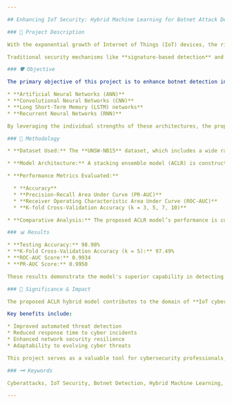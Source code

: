 ```yaml
---

## Enhancing IoT Security: Hybrid Machine Learning for Botnet Attack Detection

### 📄 Project Description

With the exponential growth of Internet of Things (IoT) devices, the risk of cyberattacks has significantly increased, making IoT networks a prime target for malicious actors. Among these, **botnet attacks** stand out as one of the most devastating and challenging threats to network security. Botnets are networks of compromised devices controlled by cybercriminals to launch large-scale attacks such as Distributed Denial of Service (DDoS), data breaches, and malware propagation.

Traditional security mechanisms like **signature-based detection** and **rule-based intrusion detection systems** struggle to detect botnets effectively due to the evolving nature of attack vectors, polymorphic malware, and sophisticated evasion techniques. This project proposes an advanced solution to these challenges by developing a **Hybrid Machine Learning Model for Botnet Detection in IoT environments**.

### 🛡️ Objective

The primary objective of this project is to enhance botnet detection in IoT networks using a **hybrid deep learning framework**, named **ACLR**, which combines:

* **Artificial Neural Networks (ANN)**
* **Convolutional Neural Networks (CNN)**
* **Long Short-Term Memory (LSTM) networks**
* **Recurrent Neural Networks (RNN)**

By leveraging the individual strengths of these architectures, the proposed model is designed to accurately detect and classify botnet attacks by analyzing complex patterns in network traffic data.

### 🧪 Methodology

* **Dataset Used:** The **UNSW-NB15** dataset, which includes a wide range of attack types such as DoS, Exploits, Backdoor, Fuzzers, Generic, Reconnaissance, Analysis, Shellcode, and Worms.

* **Model Architecture:** A stacking ensemble model (ACLR) is constructed by integrating ANN, CNN, LSTM, and RNN layers to capture spatial, sequential, and temporal features from the network data.

* **Performance Metrics Evaluated:**

  * **Accuracy**
  * **Precision-Recall Area Under Curve (PR-AUC)**
  * **Receiver Operating Characteristic Area Under Curve (ROC-AUC)**
  * **K-fold Cross-Validation Accuracy (k = 3, 5, 7, 10)**

* **Comparative Analysis:** The proposed ACLR model’s performance is compared against standalone deep learning models and state-of-the-art techniques to validate its effectiveness.

### 📊 Results

* **Testing Accuracy:** 98.98%
* **K-Fold Cross-Validation Accuracy (k = 5):** 97.49%
* **ROC-AUC Score:** 0.9934
* **PR-AUC Score:** 0.9950

These results demonstrate the model's superior capability in detecting botnet activities with high precision and generalizability across various network conditions.

### 🚀 Significance & Impact

The proposed ACLR hybrid model contributes to the domain of **IoT cybersecurity** by providing a robust and scalable solution for botnet attack detection. Its high accuracy and reliability make it suitable for deployment in real-world, resource-constrained IoT environments.

Key benefits include:

* Improved automated threat detection
* Reduced response time to cyber incidents
* Enhanced network security resilience
* Adaptability to evolving cyber threats

This project serves as a valuable tool for cybersecurity professionals, researchers, and organizations looking to strengthen their defense mechanisms against botnet attacks and other emerging cyber threats.

### 🗝️ Keywords

Cyberattacks, IoT Security, Botnet Detection, Hybrid Machine Learning, ANN, CNN, LSTM, RNN, Network Traffic Analysis, UNSW-NB15, Intrusion Detection, Cybersecurity, Deep Learning, ROC-AUC, PR-AUC, Model Robustness.

---
```



